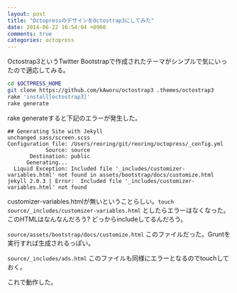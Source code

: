 ```yaml
---
layout: post
title: "OctopressのデザインをOctostrap3にしてみた"
date: 2014-06-22 16:54:04 +0900
comments: true
categories: octopress
---
```


Octostrap3というTwitter Bootstrapで作成されたテーマがシンプルで気にいったので適応してみる。

```bash setup
cd $OCTPRESS_HOME
git clone https://github.com/kAworu/octostrap3 .themes/octostrap3
rake 'install[octostrap3]'
rake generate
```

rake generateすると下記のエラーが発生した。

<!--more-->

```text error
## Generating Site with Jekyll
unchanged sass/screen.scss
Configuration file: /Users/reoring/git/reoring/octopress/_config.yml
            Source: source
       Destination: public
      Generating...
  Liquid Exception: Included file '_includes/customizer-variables.html' not found in assets/bootstrap/docs/customize.html
jekyll 2.0.3 | Error:  Included file '_includes/customizer-variables.html' not found
```

customizer-variables.htmlが無いということらしい。```touch source/_includes/customizer-variables.html``` としたらエラーはなくなった。このHTMLはなんなんだろう? どっからincludeしてるんだろう。

```source/assets/bootstrap/docs/customize.html``` このファイルだった。Gruntを実行すれば生成されるっぽい。

```source/_includes/ads.html``` このファイルも同様にエラーとなるのでtouchしておく。

これで動作した。

